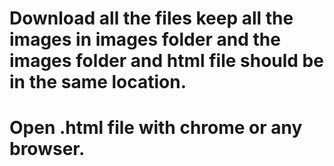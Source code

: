 # Download all the files keep all the images in images folder and the images folder and html file should be in the same location.
# Open .html file with chrome or any browser.

